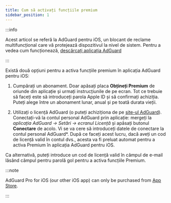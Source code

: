 ```yaml
---
title: Cum să activați funcțiile premium
sidebar_position: 1
---
```


:::info

Acest articol se referă la AdGuard pentru iOS, un blocant de reclame multifuncțional care vă protejează dispozitivul la nivel de sistem. Pentru a vedea cum funcționează, [descărcați aplicația AdGuard](https://agrd.io/download-kb-adblock)

:::

Există două opțiuni pentru a activa funcțiile premium în aplicația AdGuard pentru iOS:

1. Cumpărați un abonament. Doar apăsați placa **Obțineți Premium** de oriunde din aplicație și urmați instrucțiunile de pe ecran. Tot ce trebuie să faceți este să introduceți parola Apple ID și să confirmați achiziția. Puteți alege între un abonament lunar, anual și pe toată durata vieții.

2. Utilizați o licență AdGuard (o puteți achiziționa de pe [site-ul AdGuard](https://adguard.com/license.html)). Conectați-vă la contul personal AdGuard prin aplicație: mergeți la *aplicația AdGuard → Setări → ecranul Licență* și apăsați butonul **Conectare** de acolo. Vi se va cere să introduceți datele de conectare la contul personal AdGuard*. După ce faceți acest lucru, dacă aveți un cod de licență valid în contul dvs., acesta va fi preluat automat pentru a activa Premium în aplicația AdGuard pentru iOS.

Ca alternativă, puteți introduce un cod de licență valid în câmpul de e-mail lăsând câmpul pentru parolă gol pentru a activa funcțiile Premium.

:::note

AdGuard Pro for iOS (our other iOS app) can only be purchased from [App Store](https://apps.apple.com/app/adguard-pro-adblock-privacy/id1126386264).

:::

